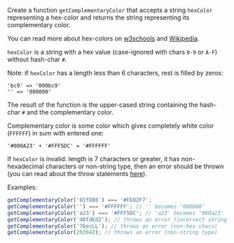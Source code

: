 Create a function `getComplementaryColor` that accepts a string `hexColor` representing
a hex-color and returns the string representing its complementary color.

You can read more about hex-colors on [w3schools](http://www.w3schools.com/colors/colors_picker.asp) and [Wikipedia](https://en.wikipedia.org/wiki/Web_colors).

`hexColor` is a string with a hex value (case-ignored with chars `0-9` or `A-F`)
without hash-char `#`.

Note: if `hexColor` has a length less than 6 characters, rest is filled by zeros:

```
'bc9' => '000bc9'
'' => '000000'
```

The result of the function is the upper-cased string containing the hash-char `#`
and the complementary color.

Complementary color is some color which gives completely white color (`FFFFFF`)
in sum with entered one:

```
'#000A23' + '#FFF5DC' = '#FFFFFF'
```

If `hexColor` is invalid: length is 7 characters or greater, it has non-hexadecimal
characters or non-string type, then an error should be thrown (you can read about the throw statements [here](https://developer.mozilla.org/en-US/docs/Web/JavaScript/Reference/Statements/throw)).

Examples:

```javascript
getComplementaryColor('01fD08') === '#FE02F7';
getComplementaryColor('') === '#FFFFFF'; // '' becomes '000000'
getComplementaryColor('a23') === '#FFF5DC'; // 'a23' becomes '000a23'
getComplementaryColor('40fdEd2'); // throws an error (incorrect string length)
getComplementaryColor('76ecLL'); // throws an error (non-hex chars)
getComplementaryColor(293942); // throws an error (non-string type)
```
